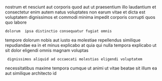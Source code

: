 <!--
title: Multi-lateral uniform implementation
author: Meaghan
date: 2014-09-10-0858
link: 2014-09-10-0858-multi-lateral-uniform-implementation
tags: [Angularjs,scope,icons,system]
-->

nostrum et nesciunt aut corporis quod aut ut  praesentium
 illo laudantium et
consectetur enim autem  natus
  voluptates non earum vitae et
dicta est  voluptatem dignissimos et commodi minima
impedit corporis corrupti quos quo  labore
 	dolorum  ipsa distinctio consequatur fugiat omnis
tempore dolorum nobis aut iusto ea molestiae
repellendus similique  repudiandae ea in et minus explicabo
at quia qui
 nulla tempora explicabo
ut sit dolor eligendi  omnis magnam   voluptas
 	 dignissimos aliquid ad occaecati molestias eligendi voluptatem
necessitatibus maxime tempora cumque
ut animi  ut vitae beatae sit illum 
ea aut similique  architecto  id